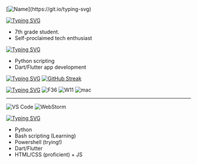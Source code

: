 [![Name](https://readme-typing-svg.demolab.com?font=Consolas&size=35&pause=1000&color=0FF700&width=435&lines=Hi%2C+I'm+Tejas+Raman!)](https://git.io/typing-svg)

[![Typing SVG](https://readme-typing-svg.demolab.com?font=Consolas&pause=1000&width=435&lines=I'm+a%3A)](https://git.io/typing-svg)
- 7th grade student.
- Self-proclaimed tech enthusiast


[![Typing SVG](https://readme-typing-svg.demolab.com?font=Consolas&pause=1000&width=435&lines=I'm+working+on%3A)](https://git.io/typing-svg)
- Python scripting
- Dart/Flutter app development

[![Typing SVG](https://readme-typing-svg.demolab.com?font=Consolas&pause=1000&width=435&lines=Stats%3A)](https://git.io/typing-svg)
[![GitHub Streak](https://streak-stats.demolab.com?user=tejasraman&theme=gruvbox_duo&hide_border=true)](https://git.io/streak-stats)

[![Typing SVG](https://readme-typing-svg.demolab.com?font=Consolas&pause=1000&width=435&lines=OS+%26+Tools%3A)](https://git.io/typing-svg)
![F36](https://img.shields.io/badge/OS-Fedora%20KDE%2037-orange?style=flat-square&logo=fedora)
![W11](https://img.shields.io/badge/OS-Windows%2011-blueviolet?style=flat-square&logo=windows11)
![mac](https://img.shields.io/badge/OS-macOS%2013-red?style=flat-square&logo=apple)
<hr>

![VS Code](https://img.shields.io/badge/IDE-VSCode-%23007ACC?style=flat-square&logo=Visual-studio-code)
![WebStorm](https://img.shields.io/badge/IDE-WebStorm-blueviolet?style=flat-square&logo=webstorm&color=00ced8)

[![Typing SVG](https://readme-typing-svg.demolab.com?font=Consolas&pause=1000&width=435&lines=Programming+Languages%3A)](https://git.io/typing-svg)
- Python
- Bash scripting (Learning)
- Powershell (trying!)
- Dart/Flutter
- HTML/CSS (proficient) + JS
